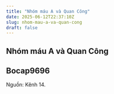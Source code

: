 ```yaml
---
title: "Nhóm máu A và Quan Công"
date: 2025-06-12T22:37:10Z
slug: nhom-mau-a-va-quan-cong
draft: false
---
```


## Nhóm máu A và Quan Công

## Bocap9696

Nguồn: Kênh 14.